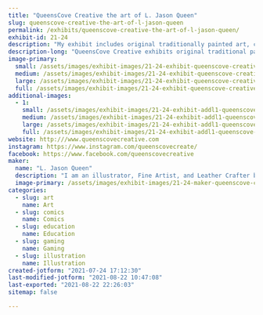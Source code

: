 ```yaml
---
title: "QueensCove Creative the art of L. Jason Queen"
slug: queenscove-creative-the-art-of-l-jason-queen
permalink: /exhibits/queenscove-creative-the-art-of-l-jason-queen/
exhibit-id: 21-24
description: "My exhibit includes original traditionally painted art, cards, prints, books, and leather creations."
description-long: "QueensCove Creative exhibits original traditional painted art, art prints, books, and leather creations. I display originally created art that has been commissioned or included in the numerous art books in which I have been published. If available I have officially licensed Topps sketch cards for sale that I have created for the Topps company. These for the most part are licensed by Lucasfilm for Star Wars but I&#039;ve also created for Nickelodeon and the Teenage Mutant Ninja Turtle Franchise as well as Netflix&#039;s Stranger Things franchise. My leathercraft displays my love of history and film lore. Most recently I am creating a fully wearable and functional Rider of Rohan armor set inspired by the Lord of the Rings films. "
image-primary: 
  small: /assets/images/exhibit-images/21-24-exhibit-queenscove-creative-the-art-of-l-jason-queen-artsetup-small.jpg
  medium: /assets/images/exhibit-images/21-24-exhibit-queenscove-creative-the-art-of-l-jason-queen-artsetup-medium.jpg
  large: /assets/images/exhibit-images/21-24-exhibit-queenscove-creative-the-art-of-l-jason-queen-artsetup-large.jpg
  full: /assets/images/exhibit-images/21-24-exhibit-queenscove-creative-the-art-of-l-jason-queen-artsetup-full.jpg
additional-images: 
  - 1:
    small: /assets/images/exhibit-images/21-24-exhibit-addl1-queenscove-creative-the-art-of-l-jason-queen-artexhibit2-small.jpg
    medium: /assets/images/exhibit-images/21-24-exhibit-addl1-queenscove-creative-the-art-of-l-jason-queen-artexhibit2-medium.jpg
    large: /assets/images/exhibit-images/21-24-exhibit-addl1-queenscove-creative-the-art-of-l-jason-queen-artexhibit2-large.jpg
    full: /assets/images/exhibit-images/21-24-exhibit-addl1-queenscove-creative-the-art-of-l-jason-queen-artexhibit2-full.jpg
website: http:///www.queenscovecreative.com
instagram: https://www.instagram.com/queenscovecreate/
facebook: https://www.facebook.com/queenscovecreative
maker: 
  name: "L. Jason Queen"
  description: "I am an illustrator, Fine Artist, and Leather Crafter best known for my officially licensed Topps Sketch card art with licensed cards from Lucasfilm, Nickelodeon and Stranger Things. I have Published works with Printed In Blood including works in Stranger Things, Ghostbusters, Joss Whedon&#039;s Firefly, and the upcoming officially licensed Halloween art book. I&#039;ve created book covers for historical and educational books from the West Virginia Publishing company, my latest cover being the book &quot;Princess Aracoma&#039;.  I also create and accept commissions for stylized renderings of various historical, action, and fantasy subjects. Most recently I&#039;ve delved into the realm of leathercraft and historical armor and accessories having studied with the Black Raven Armory through the shutdown of 2020. "
  image-primary: /assets/images/exhibit-images/21-24-maker-queenscove-creative-the-art-of-l-jason-queen-queenscove20final-medium.jpg
categories: 
  - slug: art
    name: Art
  - slug: comics
    name: Comics
  - slug: education
    name: Education
  - slug: gaming
    name: Gaming
  - slug: illustration
    name: Illustration
created-jotform: "2021-07-24 17:12:30"
last-modified-jotform: "2021-08-22 10:47:08"
last-exported: "2021-08-22 22:26:03"
sitemap: false

---
```

